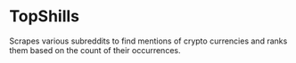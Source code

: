 # TopShills
Scrapes various subreddits to find mentions of crypto currencies and ranks them based on the count of their occurrences.
